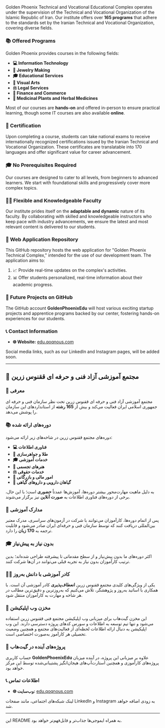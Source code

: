 Golden Phoenix Technical and Vocational Educational Complex operates under the supervision of the Technical and Vocational Organization of the Islamic Republic of Iran. Our institute offers over **165 programs** that adhere to the standards set by the Iranian Technical and Vocational Organization, covering diverse fields.

### 📚 Offered Programs
Golden Phoenix provides courses in the following fields:
- **💻 Information Technology**
- **💍 Jewelry Making**
- **🎓 Educational Services**
- **🎨 Visual Arts**
- **⚖️ Legal Services**
- **💼 Finance and Commerce**
- **🌱 Medicinal Plants and Herbal Medicines**

Most of our courses are **hands-on** and offered in-person to ensure practical learning, though some IT courses are also available **online**.

### 📜 Certification
Upon completing a course, students can take national exams to receive internationally recognized certifications issued by the Iranian Technical and Vocational Organization. These certificates are translatable into 170 languages and offer significant value for career advancement.

### 🎓 No Prerequisites Required
Our courses are designed to cater to all levels, from beginners to advanced learners. We start with foundational skills and progressively cover more complex topics.

### 👩‍🏫 Flexible and Knowledgeable Faculty
Our institute prides itself on the **adaptable and dynamic** nature of its faculty. By collaborating with skilled and knowledgeable instructors who keep pace with industry advancements, we ensure the latest and most relevant content is delivered to our students.

### 📂 Web Application Repository
This GitHub repository hosts the web application for "Golden Phoenix Technical Complex," intended for the use of our development team. The application aims to:
1. 📈 Provide real-time updates on the complex's activities.
2. 📊 Offer students personalized, real-time information about their academic progress.

### 🚀 Future Projects on GitHub
The GitHub account **GoldenPhoenixEdu** will host various exciting startup projects and apprentice programs backed by our center, fostering hands-on experiences for our students.

### 📞 Contact Information
- **🌐 Website:** [edu.qoqnous.com](http://edu.qoqnous.com)

Social media links, such as our LinkedIn and Instagram pages, will be added soon.

---

## 🌟 مجتمع آموزشی آزاد فنی و حرفه ای ققنوس زرین

### 🎯 معرفی
مجتمع آموزشی آزاد فنی و حرفه ای ققنوس زرین تحت نظر سازمان فنی و حرفه ای جمهوری اسلامی ایران فعالیت می‌کند و بیش از **165 رشته** از استانداردهای این سازمان را پوشش می‌دهد.

### 📚 دوره‌های ارائه شده
دوره‌های مجتمع ققنوس زرین در شاخه‌های زیر ارائه می‌شود:
- **💻 فناوری اطلاعات**
- **💍 طلا و جواهرسازی**
- **🎓 خدمات آموزشی**
- **🎨 هنرهای تجسمی**
- **⚖️ خدمات حقوقی**
- **💼 امور مالی و بازرگانی**
- **🌱 گیاهان دارویی و داروهای گیاهی**

به دلیل ماهیت مهارت‌محور بیشتر دوره‌ها، آموزش‌ها عمدتاً **حضوری** است؛ با این حال، برخی از دوره‌های فناوری اطلاعات به **صورت آنلاین** نیز برگزار می‌شوند.

### 📜 مدارک آموزشی
پس از اتمام دوره‌ها، کارآموزان می‌توانند با شرکت در آزمون‌های سراسری، مدرک معتبر بین‌المللی دریافت کنند که توسط سازمان فنی و حرفه‌ای ایران صادر می‌شود و قابلیت ترجمه به **170 زبان** را دارد.

### 🎓 بدون نیاز به پیش‌نیاز
اکثر دوره‌های ما بدون پیش‌نیاز و از سطح مقدماتی تا پیشرفته طراحی شده‌اند؛ بدین ترتیب کارآموزان بدون نیاز به تجربه قبلی می‌توانند در آن‌ها شرکت کنند.

### 👩‍🏫 کادر آموزشی با دانش به‌روز
یکی از ویژگی‌های کلیدی مجتمع ققنوس زرین **انعطاف‌پذیری** کادر آموزشی آن است. با همکاری با اساتید به‌روز و پژوهشگر، تلاش می‌کنیم که به‌روزترین و دقیق‌ترین مطالب در هر شاخه و مهارت به کارآموزان منتقل شود.

### 📂 مخزن وب اپلیکیشن
این مخزن گیت‌هاب برای میزبانی وب اپلیکیشن مجتمع فنی ققنوس زرین استفاده می‌شود و تنها تیم توسعه به اطلاعات و سورس کدهای پروژه دسترسی دارند. این وب اپلیکیشن به دنبال ارائه اطلاعات لحظه‌ای از فعالیت‌های مجتمع و همچنین وضعیت تحصیلی هر کارآموز به‌صورت اختصاصی است.

### 🚀 پروژه‌های آینده در گیت‌هاب
حساب کاربری **GoldenPhoenixEdu** علاوه بر میزبانی این پروژه، در آینده میزبان پروژه‌های کارآموزی و همچنین استارت‌آپ‌های هیجان‌انگیز پشتیبانی‌شده توسط این مرکز خواهد بود.

### 📞 اطلاعات تماس
- **🌐 وب‌سایت:** [edu.qoqnous.com](http://edu.qoqnous.com)

لینک شبکه‌های اجتماعی، مانند صفحات LinkedIn و Instagram به زودی اضافه خواهد شد.

---

این README به همراه ایموجی‌ها جذاب‌تر و قابل‌فهم‌تر خواهد بود.
